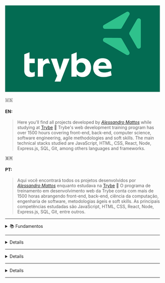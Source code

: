 ![alt text](https://github.com/Alessandro-Mattos/Portfolio/blob/main/Trybe/trybe-logo.png)  

:us:
#### EN:

>Here you'll find all projects developed by _[Alessandro Mattos](https://github.com/Alessandro-Mattos)_ while studying at [Trybe](https://www.betrybe.com/) :rocket:
Trybe's web development training program has over 1500 hours covering front-end, back-end, computer science, software engineering, agile methodologies and soft skills.
The main technical stacks studied are JavaScript, HTML, CSS, React, Node, Express.js, SQL, Git, among others languages and frameworks.





:brazil:
#### PT:

>Aqui você encontrará todos os projetos desenvolvidos por _[Alessandro Mattos](https://github.com/Alessandro-Mattos)_ enquanto estudava na [Trybe](https://www.betrybe.com/) :rocket:
O programa de treinamento em desenvolvimento web da Trybe conta com mais de 1500 horas abrangendo front-end, back-end, ciência da computação, engenharia de software, metodologias ágeis e soft skills.
As principais competências estudadas são JavaScript, HTML, CSS, React, Node, Express.js, SQL, Git, entre outros.
---

<details>
<summary> 📚  Fundamentos </summary>

![HTML5](https://img.shields.io/badge/html5-%23E34F26.svg?style=for-the-badge&logo=html5&logoColor=white)![CSS3](https://img.shields.io/badge/css3-%231572B6.svg?style=for-the-badge&logo=css3&logoColor=white)![Git](https://img.shields.io/badge/git-%23F05033.svg?style=for-the-badge&logo=git&logoColor=white)![GitHub](https://img.shields.io/badge/github-%23121011.svg?style=for-the-badge&logo=github&logoColor=white)![Linux](https://img.shields.io/badge/Linux-FCC624?style=for-the-badge&logo=linux&logoColor=black)![JavaScript](https://img.shields.io/badge/javascript-%23323330.svg?style=for-the-badge&logo=javascript&logoColor=%23F7DF1E)![Jest](https://img.shields.io/badge/-jest-%23C21325?style=for-the-badge&logo=jest&logoColor=white)
  
#### <p> - 01 Unix & Bash:</p> 
<br>
<p>[✅] Fundamentos do desenvolvimento web</p>
<p>[✅] Introdução   - Unix & Shell</p>
<p>[✅] Unix & Bash  - parte 1</p>
<p>[✅] Unix & Bash  - parte 2</p>
<br>
  
#### <p> - 02 Git, GitHub e Internet:</p>
<br>
<p>[✅️] Git & GitHub - Oque é e para que serve</p>
<p>[✅️] Git & GitHub - Entendendo os comandos</p>
<p>[✅️] Internet     - Entendendo como ela funciona</p>
<br>
  
#### <p> - 03 HTML e CSS:</p>
<br>
<p>[✅️] Introdução     - HTML&CSS</p>
<p>[✅️] HTML & CSS     - Estruturas de página</p>
<p>[✅️] HTML & CSS     - Primeiros passos em CSS</p>
<p>[✅️] HTML & CSS     - Seletores e posicionamento</p>
<p>[✅️] HTML Semântico
<p>[✅️] Projeto        - <a href="https://github.com/Alessandro-Mattos/Portfolio/tree/main/Trybe/pjs/3.1">Lições aprendidas</a> </p>
<br>
  
#### <p> - 04 Javascript e Lógica de programação:</p>
<br>
<p>[✅️] Introdução     - JavaScript</p>
<p>[✅️] JavaScript     - Primeiros passos</p>
<p>[✅️] JavaScript     - Array e loop for</p>
<p>[✅️] JavaScripr     - Lógica de programação e algorítmos</p>
<p>[✅️] JavaScript     - Objetos e funções</p>
<p>[✅️] Projeto        - <a href="https://github.com/Alessandro-Mattos/Portfolio/tree/main/Trybe/pjs/4.0">Playground Functions</a> </p>
<br>
  
#### <p> -05 JavaScript : DOM, Eventos e Web storage:</p>
<br>
<p>[✅️] JavaScript     - DOM e seletores</p>
<p>[✅️] JavaScript     - Trabalhando com elementos</p>
<p>[✅️] JavaScript     - Eventos</p>
<p>[✅️] JavaScript     - Web storage</p>
<p>[✅️] JavaScript     - Projetos</p>
<p>[✅️] Projeto        - <a href="https://github.com/Alessandro-Mattos/Portfolio/tree/main/Trybe/pjs/5.1">Arte com pixels</a> </p>
<p>[✅️] Projeto        - <a href="https://github.com/Alessandro-Mattos/Portfolio/tree/main/Trybe/pjs/5.2">Lista de tarefas</a> </p>
<p>[✅️] Projeto Bonus  - <a href="https://github.com/Alessandro-Mattos/Portfolio/tree/main/Trybe/pjs/5.3">Meme generator</a> </p>
<p>[✅️] Projeto Bonus  - <a href="https://github.com/Alessandro-Mattos/Portfolio/tree/main/Trybe/pjs/5.4">Adivinhe a cor</a> </p>
<p>[✅️] Projeto Bonus  - <a href="https://github.com/Alessandro-Mattos/Portfolio/tree/main/Trybe/pjs/5.5">Carta misteriosa</a> </p>
<br>
  
#### <p> - 06 HTML & CSS :Forms, Flexbox e Responsivo:</p>
<br>
<p>[✅️] HTML & CSS     - Forms</p>
<p>[✅️] Bibliotecas JavaScript e Frameworks CSS</p>
<p>[✅️] Introdução     - CSS Flexbox</p>
<p>[✅️] CSS Flexbox    - Parte 1</p>
<p>[✅️] CSS Flexbox    - Parte 2</p>
<p>[✅️] CSS Responsivo - Mobile First</p>
<p>[✅️] Projeto        - <a href="https://github.com/Alessandro-Mattos/Portfolio/tree/main/Trybe/pjs/6.0">Trybewarts</a> </p>
<br>
  
#### <p> - 07 Introdução a JavaScript ES6 e Testes unitários:</p>
<br>
<p>[✅️] JavaScript ES6 - let, const, arrow functions e template literals</p>
<p>[✅️] JavaScript ES6 - Fluxo de exceção e Objetos</p>
<p>[✅️] Primeiros passos em Jest</p>
<p>[✅️] Projeto        - <a href="https://github.com/Alessandro-Mattos/Portfolio/tree/main/Trybe/pjs/7.0">JavaScript testes unitários</a> </p>
<br>
  
#### <p> - 08 Higher Order Functions do JavaScript ES6:</p>
<br>
  
<p>[✅️] JavaScript ES6 - Introdução a Higher Order Functions</p>
<p>[✅️] JavaScript ES6 - Higher Order Functions - forEach, find, some, every, sort</p>
<p>[✅️] JavaScript ES6 - Higher Order Functions - map e filter</p>
<p>[✅️] JavaScript ES6 - Higher Order Functions - reduce</p>
<p>[✅️] JavaScript ES6 - spread operator, parâmetro rest, destructuring e mais</p>
<p>[✅️] Projeto        - <a href="https://github.com/Alessandro-Mattos/Portfolio/tree/main/Trybe/pjs/8.0">Zoo functions</a> </p>
<br>
  
</details>

---

<details>
<sumary> 📚 Desenvolvimento Front-end </sumary>
  
Técnicas e ferramentas mais atuais para desenvolver um código de front-end que seja rápido, bonito e testável:
  
![React](https://img.shields.io/badge/react-%2320232a.svg?style=for-the-badge&logo=react&logoColor=%2361DAFB)![Redux](https://img.shields.io/badge/redux-%23593d88.svg?style=for-the-badge&logo=redux&logoColor=white)![React Router](https://img.shields.io/badge/React_Router-CA4245?style=for-the-badge&logo=react-router&logoColor=white)![cypress](https://img.shields.io/badge/-cypress-%23E5E5E5?style=for-the-badge&logo=cypress&logoColor=058a5e)![Testing-Library](https://img.shields.io/badge/-TestingLibrary-%23E33332?style=for-the-badge&logo=testing-library&logoColor=white)![Trello](https://img.shields.io/badge/Trello-%23026AA7.svg?style=for-the-badge&logo=Trello&logoColor=white)
  
 #### <p> - 09 JavaScript e Testes Assíncronos</P>
<br>

<p>[✅️] Introdução a Front-end</p>
<p>[✅️] JavaScript Assíncrono e Callbacks</p>
<p>[✅️] JavaScript Assíncrono - Fetch API e async/await</p>
<p>[✅️] Jest          - Testes Assíncronos</p>
<p>[✅️] Projeto       - <a href="https://github.com/Alessandro-Mattos/Portfolio/tree/main/Trybe/pjs/9.0">Carrinho de compras</a> </p>
<br>

#### <p> - 10 Introdução a React</P>
<br>

<p>[✅️] introdução</p>
<p>[✅️] "Hello, world" em React</p>
<p>[✅️] Componentes React</p>
<p>[✅️] Projeto       - <a href="https://github.com/Alessandro-Mattos/Portfolio/tree/main/Trybe/pjs/9.0">Sistema Solar</a> </p>
<br>

#### <p> - 11 Componentes com estado, eventos e formulários em React</P>
<br>

<p>[✅️] Componentes com estado</p>
<p>[✅️] Formulários</p>
<p>[✅️] Projeto       - <a href="https://github.com/Alessandro-Mattos/Portfolio/tree/main/Trybe/pjs/9.0">Tryunfo</a> </p>
<br>
  
  #### <p> - 12 Ciclo de vida de componentes e React Routert</P>
<br>

<p>[✅️] Ciclo de vida de componentes</p>
<p>[✅️] React Router</p>
<p>[✅️] Projeto       - <a href="https://github.com/Alessandro-Mattos/Portfolio/tree/main/Trybe/pjs/9.0">Trybe Tunes</a> </p>
<br>

#### <p> - 13 Metodologias ágeis</P>
<br>

<p>[✅️] Metodologias ágeis</p>
<p>[✅️] Projeto       - <a href="https://github.com/Alessandro-Mattos/Portfolio/tree/main/Trybe/pjs/9.0">Frontend Online Store</a> </p>
<br>

#### <p> - 14 Testes automatizados com React Testing Library</P>
<br>

<p>[✅️] Primeiros passos</p>
<p>[✅️] Mocks e Inputs</p>
<p>[✅️] Testando React Router</p>
<p>[✅️] Projeto       - <a href="https://github.com/Alessandro-Mattos/Portfolio/tree/main/Trybe/pjs/9.0">Testes em React</a> </p>
<br>

#### <p> - 15 Gerenciamento de estado com Redux</P>
<br>

<p>[✅️] introdução ao Redux - O estado global da aplicação</p>
<p>[✅️] Usando Redux no React</p>
<p>[✅️] Usando Redux no React -  Prática</p>
<p>[✅️] Usando Redux no React - Actions Assíncronas</p>
<p>[✅️] Testes em React-Redux</p>
<p>[✅️] Projeto       - <a href="https://github.com/Alessandro-Mattos/Portfolio/tree/main/Trybe/pjs/9.0">Trybe Wallet</a> </p>
<br>

#### <p> - 16 Projeto Jogo de Trivia</P>
<br>

<p>[✅️] Projeto       - <a href="https://github.com/Alessandro-Mattos/Portfolio/tree/main/Trybe/pjs/9.0">Jogo de Trivia</a> </p>

#### <p> - 17 Context API e Reat Hooks</P>
<br>

<p>[✅️] Context API do React</p>
<p>[✅️] React Hooks - UseState e useContext</p>
<p>[✅️] React Hooks - UseEffect e Hooks customizados</p>
<p>[✅️] Projeto       - <a href="https://github.com/Alessandro-Mattos/Portfolio/tree/main/Trybe/pjs/9.0">StarWars Datatable</a> </p>
<br>

#### <p> - 18 Projeto App de receitas</P>
<br>

<p>[✅️] Projeto       - <a href="https://github.com/Alessandro-Mattos/Portfolio/tree/main/Trybe/pjs/9.0">App de receitas</a> </p>

</details>

---

<details>
<sumary> 📚 Desenvolvimento Back-end </sumary>

Código robusto, limpo, escalável e seguro. Domínio de Bancos de dados,construção de APIs com testes automatizados:

</details>

---

<details>
<sumary> 📚 Ciência da computação </sumary>

Conceitos aplicados no dia a dia do desenvolvimento de software, análise de algorítimos e estruturas de dados:

</details>

---

